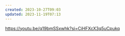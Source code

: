 ```yaml
---
created: 2023-10-27T09:03
updated: 2023-11-19T07:13
---
```

https://youtu.be/q19bmSSxwhk?si=CiHFXcX3q5uCpukq
